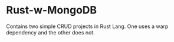 # Rust-w-MongoDB
Contains two simple CRUD projects in Rust Lang. One uses a warp dependency and the other does not.  
